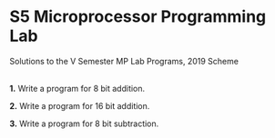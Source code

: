 # S5 Microprocessor Programming Lab

Solutions to the V Semester MP Lab Programs, 2019 Scheme <br /><br />

**1.** Write a program for 8 bit addition. <br />

**2.** Write a program for 16 bit addition. <br />

**3.** Write a program for 8 bit subtraction. <br />
